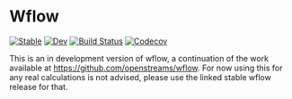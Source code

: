 # Wflow

[![Stable](https://img.shields.io/badge/docs-stable-blue.svg)](https://Deltares.github.io/Wflow.jl/stable)
[![Dev](https://img.shields.io/badge/docs-dev-blue.svg)](https://Deltares.github.io/Wflow.jl/dev)
[![Build Status](https://travis-ci.com/Deltares/Wflow.jl.svg?branch=master)](https://travis-ci.com/Deltares/Wflow.jl)
[![Codecov](https://codecov.io/gh/Deltares/Wflow.jl/branch/master/graph/badge.svg)](https://codecov.io/gh/Deltares/Wflow.jl)

This is an in development version of wflow, a continuation of the work available at https://github.com/openstreams/wflow.
For now using this for any real calculations is not advised, please use the linked stable wflow release for that.
